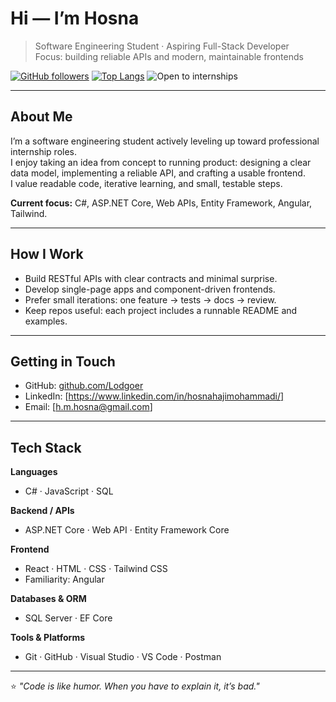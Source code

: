 # Hi — I’m Hosna 

> Software Engineering Student · Aspiring Full-Stack Developer  
> Focus: building reliable APIs and modern, maintainable frontends

[![GitHub followers](https://img.shields.io/github/followers/Lodgoer?label=follow&style=social)](https://github.com/Lodgoer) 
[![Top Langs](https://img.shields.io/github/languages/top/Lodgoer?label=top%20languages)](#tech-stack) 
![Open to internships](https://img.shields.io/badge/open%20to-internships-blueviolet)

---

## About Me
I’m a software engineering student actively leveling up toward professional internship roles.  
I enjoy taking an idea from concept to running product: designing a clear data model, implementing a reliable API, and crafting a usable frontend.  
I value readable code, iterative learning, and small, testable steps.  

**Current focus:** C#, ASP.NET Core, Web APIs, Entity Framework, Angular, Tailwind.

---

## How I Work
- Build RESTful APIs with clear contracts and minimal surprise.  
- Develop single-page apps and component-driven frontends.  
- Prefer small iterations: one feature → tests → docs → review.  
- Keep repos useful: each project includes a runnable README and examples.  

---

## Getting in Touch
- GitHub: [github.com/Lodgoer](https://github.com/Lodgoer)  
- LinkedIn: [https://www.linkedin.com/in/hosnahajimohammadi/]  
- Email: [h.m.hosna@gmail.com]  

---

## Tech Stack

**Languages**  
- C# · JavaScript · SQL  

**Backend / APIs**  
- ASP.NET Core · Web API · Entity Framework Core  

**Frontend**  
- React · HTML · CSS · Tailwind CSS  
- Familiarity: Angular  

**Databases & ORM**  
- SQL Server · EF Core  

**Tools & Platforms**  
- Git · GitHub · Visual Studio · VS Code · Postman  

---

⭐️ *"Code is like humor. When you have to explain it, it’s bad."*
